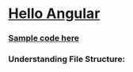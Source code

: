 # [Hello Angular](https://plnkr.co/edit/cBWxRPtDiIKZIAv8kSVM?p=preview)

### [Sample code here](https://plnkr.co/edit/cBWxRPtDiIKZIAv8kSVM?p=preview)

### Understanding File Structure:

